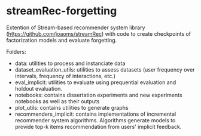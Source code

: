 # streamRec-forgetting
Extention of Stream-based recommender system library (https://github.com/joaoms/streamRec) with code to create checkpoints of factorization models and evaluate forgetting.

Folders:
* data: utilities to process and instanciate data
* dataset_evaluation_utils: utilities to assess datasets (user frequency over intervals, frequency of interactions, etc.)
* eval_implicit: utilities to evaluate using prequential evaluation and holdout evaluation.
* notebooks: contains dissertation experiments and new experiments notebooks as well as their outputs
* plot_utils: contains utilities to generate graphs
* recommenders_implicit: contains implementations of incremental recommender system algorithms. Algorithms generate models to provide top-k items recommendation from users' implicit feedback.
